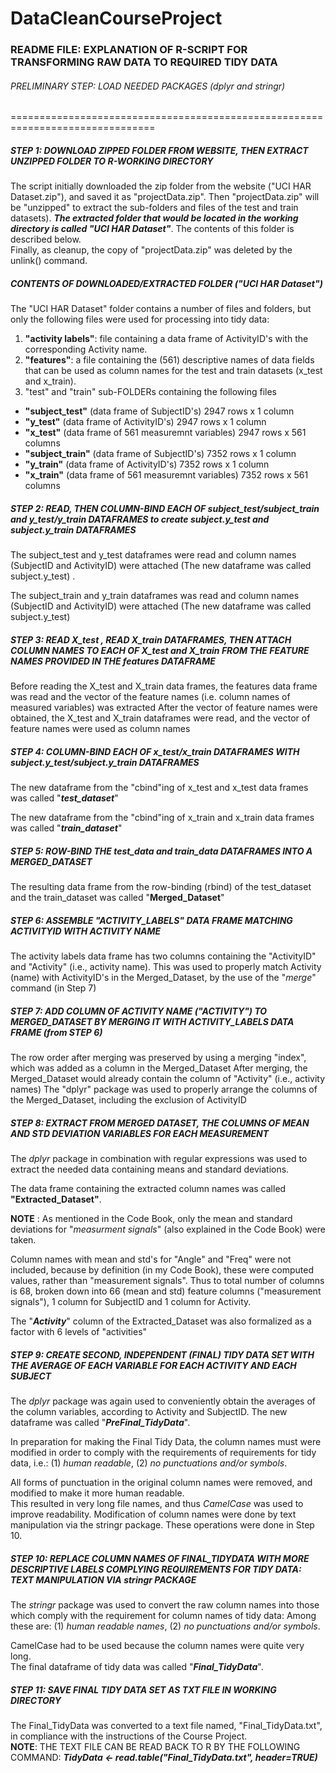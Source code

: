 DataCleanCourseProject
===========================
### **README FILE**: EXPLANATION OF R-SCRIPT FOR TRANSFORMING RAW DATA TO REQUIRED TIDY DATA

###### PRELIMINARY STEP: LOAD NEEDED PACKAGES (dplyr and stringr)

===============================================================================

##### STEP 1: DOWNLOAD ZIPPED FOLDER FROM WEBSITE, THEN EXTRACT UNZIPPED FOLDER TO R-WORKING DIRECTORY
The script initially downloaded the zip folder from the website ("UCI HAR Dataset.zip"), and saved it as "projectData.zip".  Then "projectData.zip" will be "unzipped" to extract the sub-folders and files of the test and train datasets).  ***The extracted folder that would be located in the working directory is called "UCI HAR Dataset"***.  The contents of this folder is described below.  
Finally, as cleanup, the copy of "projectData.zip" was deleted by the unlink() command.   
##### CONTENTS OF DOWNLOADED/EXTRACTED FOLDER ("UCI HAR Dataset")
The "UCI HAR Dataset" folder contains a number of files and folders, but only the following files were used for processing into tidy data:  
1. **"activity labels"**: file containing a data frame of ActivityID's with the corresponding Activity name.  
2. **"features"**:  a file containing the (561) descriptive names of data fields that can be used as column names for the test and train datasets (x\_test and x\_train).  
3. "test" and "train" sub-FOLDERs containing the following files  
  * **"subject_test"** 	(data frame of SubjectID's) 2947 rows x 1 column  
  * **"y_test"**		(data frame of ActivityID's) 	2947 rows x 1 column  
  * **"x_test"**		(data frame of 561 measuremnt variables) 2947 rows x 561 columns  
  * **"subject_train"** 	(data frame of SubjectID's) 7352 rows x 1 column  
  * **"y_train"**		(data frame of ActivityID's) 	7352 rows x 1 column  
  * **"x_train"**		(data frame of 561 measuremnt variables) 	7352 rows x 561 columns  

##### STEP 2: READ, THEN COLUMN-BIND EACH OF subject\_test/subject\_train and y\_test/y\_train DATAFRAMES to create subject.y_test and subject.y_train DATAFRAMES
The subject\_test and y\_test dataframes were read and column names (SubjectID and ActivityID) were attached
(The new dataframe was called subject.y\_test) .  

The subject\_train and y\_train dataframes was read and column names (SubjectID and ActivityID) were attached
(The new dataframe was called subject.y\_test)

##### STEP 3:  READ X\_test , READ X\_train DATAFRAMES, THEN ATTACH COLUMN NAMES TO EACH OF X\_test and X\_train FROM THE FEATURE NAMES PROVIDED IN THE features DATAFRAME
Before reading the X\_test and X\_train data frames, the features data frame was read and the vector of the feature names (i.e. column names of measured variables) was extracted
After the vector of feature names were obtained, the X\_test and X\_train dataframes were read, and the vector of feature names were used as column names

##### STEP 4:  COLUMN-BIND EACH OF  x\_test/x\_train DATAFRAMES WITH subject.y\_test/subject.y\_train DATAFRAMES
The new dataframe from the "cbind"ing of x\_test and x\_test data frames was called "***test\_dataset***"  

The new dataframe from the "cbind"ing of x\_train and x\_train data frames was called "***train_dataset***"

##### STEP 5:  ROW-BIND THE test_data and train_data DATAFRAMES INTO A MERGED_DATASET
The resulting data frame from the row-binding (rbind) of the test_dataset and the train_dataset was called "**Merged_Dataset**"

##### STEP 6:  ASSEMBLE "ACTIVITY_LABELS" DATA FRAME MATCHING ACTIVITYID WITH ACTIVITY NAME
The activity labels data frame has two columns containing the "ActivityID" and "Activity" (i.e., activity name).
This was used to properly match Activity (name) with ActivityID's in the Merged_Dataset, by the use of the "*merge*" command (in Step 7)

##### STEP 7:  ADD COLUMN OF ACTIVITY NAME ("ACTIVITY") TO MERGED_DATASET BY MERGING IT WITH ACTIVITY_LABELS DATA FRAME (from STEP 6)
The row order after merging was preserved by using a merging "index", which was added as a column in the Merged_Dataset
After merging, the Merged_Dataset would already contain the column of "Activity" (i.e., activity names)
The "dplyr" package was used to properly arrange the columns of the Merged_Dataset, including the exclusion of ActivityID

##### STEP 8:  EXTRACT FROM MERGED DATASET, THE COLUMNS OF MEAN AND STD DEVIATION VARIABLES FOR EACH MEASUREMENT 

The *dplyr* package in combination with regular expressions was used to extract the needed data containing means and standard deviations.

The data frame containing the extracted column names was called **"Extracted\_Dataset"**.  


**NOTE** :  As mentioned in the Code Book, only the mean and standard deviations for "*measurment signals*" (also explained in the Code Book)
were taken.   

Column names with mean and std's for "Angle" and "Freq" were not included, because by definition (in my Code Book), these were computed values, 
rather than "measurement signals".
Thus to total number of columns is 68, broken down into 66 (mean and std) feature columns ("measurement signals"), 1 column for SubjectID and 1 column
for Activity.  


The "***Activity***" column of the Extracted_Dataset was also formalized as a factor with 6 levels of "activities"

##### STEP 9:  CREATE SECOND, INDEPENDENT (FINAL) TIDY DATA SET WITH THE AVERAGE OF EACH VARIABLE FOR EACH ACTIVITY AND EACH SUBJECT
The *dplyr* package was again used to conveniently obtain the averages of the column variables, according to Activity and SubjectID.  The new dataframe was called "***PreFinal_TidyData***".  

In preparation for making the Final Tidy Data, the column names must were modified in order to comply with the requirements of
requirements for tidy data, i.e.: (1) *human readable*, (2) *no punctuations and/or symbols*.   

All forms of punctuation in the original column names were removed, and modified to make it more human readable.  
This resulted in very long file names, and thus *CamelCase* was used to improve readability.  Modification of column names were done by text manipulation via the stringr package.  These operations were done in Step 10.

##### STEP 10: REPLACE COLUMN NAMES OF FINAL_TIDYDATA WITH MORE DESCRIPTIVE LABELS COMPLYING REQUIREMENTS FOR TIDY DATA:  TEXT MANIPULATION VIA stringr PACKAGE 

The *stringr* package was used to convert the raw column names into those which comply with the requirement for column names of tidy data:
Among these are: (1) *human readable names*, (2) *no punctuations and/or symbols*.

CamelCase had to be used because the column names were quite very long.   
The final dataframe of tidy data was called "***Final_TidyData***".

##### STEP 11: SAVE FINAL TIDY DATA SET AS TXT FILE IN WORKING DIRECTORY

The Final_TidyData was converted to a text file named, "Final_TidyData.txt", in compliance with the instructions of the Course Project.   
**NOTE**:  THE TEXT FILE CAN BE READ BACK TO R BY THE FOLLOWING COMMAND:  ***TidyData <- read.table("Final_TidyData.txt", header=TRUE)***
